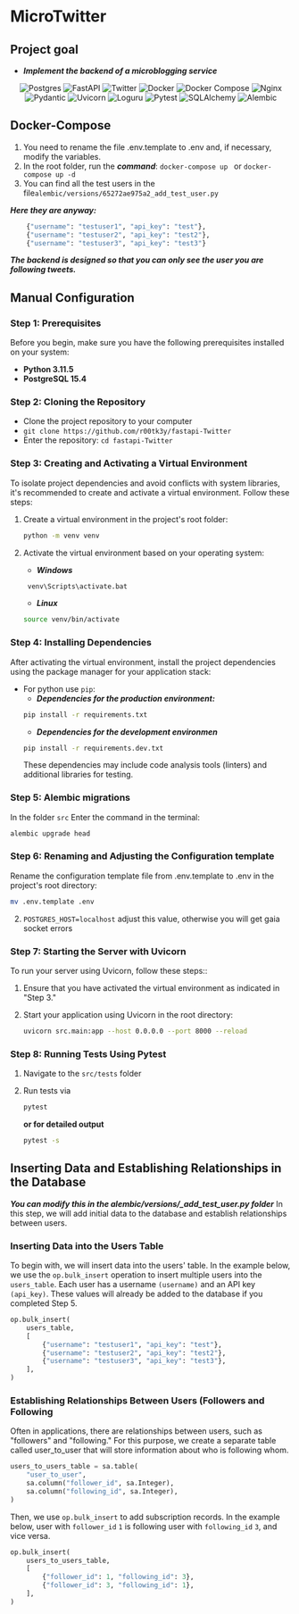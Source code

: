 # MicroTwitter

## Project goal
* ***Implement the backend of a microblogging service***

<div style="text-align: center;">
  <img src="https://img.shields.io/badge/postgres-%23316192.svg?style=for-the-badge&logo=postgresql&logoColor=white" alt="Postgres">
  <img src="https://img.shields.io/badge/FastAPI-005571?style=for-the-badge&logo=fastapi" alt="FastAPI">
  <img src="https://img.shields.io/badge/Twitter-%231DA1F2.svg?style=for-the-badge&logo=Twitter&logoColor=white" alt="Twitter">
  <img src="https://img.shields.io/badge/docker-%230db7ed.svg?style=for-the-badge&logo=docker&logoColor=white" alt="Docker">
  <img src="https://img.shields.io/badge/Docker_Compose-2496ED.svg?style=for-the-badge&logo=docker&logoColor=white" alt="Docker Compose">
  <img src="https://img.shields.io/badge/nginx-%23009639.svg?style=for-the-badge&logo=nginx&logoColor=white" alt="Nginx">
  <img src="https://img.shields.io/badge/Pydantic-2.3.0-3399CC.svg?style=for-the-badge" alt="Pydantic">
  <img src="https://img.shields.io/badge/Uvicorn-0.23.2-4CBB17.svg?style=for-the-badge" alt="Uvicorn">
  <img src="https://img.shields.io/badge/Loguru-0.7.2-00AEEF.svg?style=for-the-badge" alt="Loguru">
  <img src="https://img.shields.io/badge/Pytest-7.4.2-0A9EDC.svg?style=for-the-badge" alt="Pytest">
  <img src="https://img.shields.io/badge/SQLAlchemy-2.0.21-336791?style=for-the-badge" alt="SQLAlchemy">
  <img src="https://img.shields.io/badge/Alembic-1.12.0-F9A03C.svg?style=for-the-badge&logo=alembic&logoColor=white" alt="Alembic">
</div>




## **Docker-Compose**
  1. You need to rename the file .env.template to .env and, if necessary, modify the variables.
  2. In the root folder, run the ***command***: ```docker-compose up ``` or ```docker-compose up -d```
  3.  You can find all the test users in the file```alembic/versions/65272ae975a2_add_test_user.py```

***Here they are anyway:***
```python
    {"username": "testuser1", "api_key": "test"},
    {"username": "testuser2", "api_key": "test2"},
    {"username": "testuser3", "api_key": "test3"}
```

***The backend is designed so that you can only see the user you are following  tweets.***

## **Manual Configuration**

### Step 1: Prerequisites

Before you begin, make sure you have the following prerequisites installed on your system:

- **Python 3.11.5**
- **PostgreSQL 15.4**

### Step 2: Cloning the Repository

- Clone the project repository to your computer
- ``git clone https://github.com/r00tk3y/fastapi-Twitter``
- Enter the repository:  ``cd fastapi-Twitter``

### Step 3: Creating and Activating a Virtual Environment

To isolate project dependencies and avoid conflicts with system libraries, it's recommended to create and activate a virtual environment. Follow these steps:

1. Create a virtual environment in the project's root folder:

   ```bash
   python -m venv venv
2. Activate the virtual environment based on your operating system:
    * ***Windows***
   ```bash
    venv\Scripts\activate.bat
   ```
   * ***Linux***
    ```bash
    source venv/bin/activate
    ```

### Step 4: Installing Dependencies

After activating the virtual environment, install the project dependencies using the package manager for your application stack:
- For python use `pip`:
  * ***Dependencies for the production environment:***
   ```bash
   pip install -r requirements.txt
    ```
  * ***Dependencies for the development environmen***
  ```bash
  pip install -r requirements.dev.txt
  ```
  These dependencies may include code analysis tools (linters) and additional libraries for testing.




### Step 5: Alembic migrations

 In the folder `src` Enter the command in the terminal:

   ```bash
   alembic upgrade head
   ```

### Step 6: Renaming and Adjusting the Configuration template
Rename the configuration template file from .env.template to .env in the project's root directory:
```bash
mv .env.template .env
```
2.  ``POSTGRES_HOST=localhost`` adjust this value, otherwise you will get gaia socket errors


### Step 7: Starting the Server with Uvicorn

To run your server using Uvicorn, follow these steps::

1. Ensure that you have activated the virtual environment as indicated in "Step 3."

2. Start your application using Uvicorn in the root directory:
   ```bash
   uvicorn src.main:app --host 0.0.0.0 --port 8000 --reload 
    ```


### Step 8: Running Tests Using Pytest

1. Navigate to the `src/tests` folder

2. Run tests via

   ```bash
   pytest
   ```
   **or for detailed output**
   ```bash
   pytest -s

## Inserting Data and Establishing Relationships in the Database

***You can modify this in the alembic/versions/_add_test_user.py folder***
In this step, we will add initial data to the database and establish relationships between users.

### Inserting Data into the Users Table


To begin with, we will insert data into the users' table. In the example below, we use the `op.bulk_insert` operation to insert multiple users into the `users_table`. Each user has a username `(username)` and an API key `(api_key)`. These values will already be added to the database if you completed Step 5.

```python
op.bulk_insert(
    users_table,
    [
        {"username": "testuser1", "api_key": "test"},
        {"username": "testuser2", "api_key": "test2"},
        {"username": "testuser3", "api_key": "test3"},
    ],
)
```
### Establishing Relationships Between Users (Followers and Following

Often in applications, there are relationships between users, such as "followers" and "following." For this purpose, we create a separate table called user_to_user that will store information about who is following whom.
```python
users_to_users_table = sa.table(
    "user_to_user",
    sa.column("follower_id", sa.Integer),
    sa.column("following_id", sa.Integer),
)

```
Then, we use `op.bulk_insert` to add subscription records. In the example below, user with `follower_id` `1` is following user with `following_id` `3`, and vice versa.
```python
op.bulk_insert(
    users_to_users_table,
    [
        {"follower_id": 1, "following_id": 3},
        {"follower_id": 3, "following_id": 1},
    ],
)
```